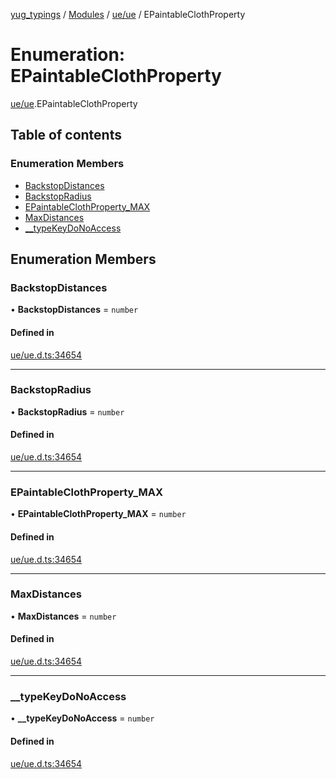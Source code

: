 [yug_typings](../README.md) / [Modules](../modules.md) / [ue/ue](../modules/ue_ue.md) / EPaintableClothProperty

# Enumeration: EPaintableClothProperty

[ue/ue](../modules/ue_ue.md).EPaintableClothProperty

## Table of contents

### Enumeration Members

- [BackstopDistances](ue_ue.EPaintableClothProperty.md#backstopdistances)
- [BackstopRadius](ue_ue.EPaintableClothProperty.md#backstopradius)
- [EPaintableClothProperty\_MAX](ue_ue.EPaintableClothProperty.md#epaintableclothproperty_max)
- [MaxDistances](ue_ue.EPaintableClothProperty.md#maxdistances)
- [\_\_typeKeyDoNoAccess](ue_ue.EPaintableClothProperty.md#__typekeydonoaccess)

## Enumeration Members

### BackstopDistances

• **BackstopDistances** = `number`

#### Defined in

[ue/ue.d.ts:34654](https://github.com/YugMetaverse/yug_typings/blob/25cad34/ue/ue.d.ts#L34654)

___

### BackstopRadius

• **BackstopRadius** = `number`

#### Defined in

[ue/ue.d.ts:34654](https://github.com/YugMetaverse/yug_typings/blob/25cad34/ue/ue.d.ts#L34654)

___

### EPaintableClothProperty\_MAX

• **EPaintableClothProperty\_MAX** = `number`

#### Defined in

[ue/ue.d.ts:34654](https://github.com/YugMetaverse/yug_typings/blob/25cad34/ue/ue.d.ts#L34654)

___

### MaxDistances

• **MaxDistances** = `number`

#### Defined in

[ue/ue.d.ts:34654](https://github.com/YugMetaverse/yug_typings/blob/25cad34/ue/ue.d.ts#L34654)

___

### \_\_typeKeyDoNoAccess

• **\_\_typeKeyDoNoAccess** = `number`

#### Defined in

[ue/ue.d.ts:34654](https://github.com/YugMetaverse/yug_typings/blob/25cad34/ue/ue.d.ts#L34654)
